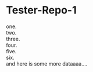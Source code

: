 # Tester-Repo-1

one.  
two.   
three.  
four.   
five.   
six.   
and here is some more dataaaa....   
